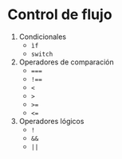 # Control de flujo

1. Condicionales
   - `ìf`
   - `switch`
2. Operadores de comparación
   - `===`
   - `!==`
   - `<`
   - `>`
   - `>=`
   - `<=`
3. Operadores lógicos
   - `!`
   - `&&`
   - `||`